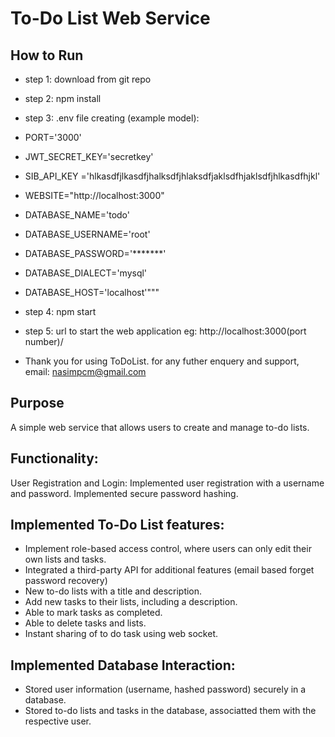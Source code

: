 # To-Do List Web Service
## How to Run
* step 1: download from git repo
* step 2: npm install
* step 3: .env file creating (example model):
* PORT='3000'
* JWT_SECRET_KEY='secretkey'
* SIB_API_KEY ='hlkasdfjlkasdfjhalksdfjhlaksdfjaklsdfhjaklsdfjhlkasdfhjkl'

* WEBSITE="http://localhost:3000"
* DATABASE_NAME='todo'
* DATABASE_USERNAME='root'
* DATABASE_PASSWORD='*******'
* DATABASE_DIALECT='mysql'
* DATABASE_HOST='localhost'"""

* step 4: npm start
* step 5: url to start the web application eg: http://localhost:3000(port number)/
* Thank you for using ToDoList. for any futher enquery and support, email: nasimpcm@gmail.com

## Purpose
A simple web service that allows users to create and manage to-do lists.
## Functionality:
User Registration and Login: Implemented user registration with a username and password. Implemented secure password hashing.
## Implemented To-Do List features:
* Implement role-based access control, where users can only edit their own lists and tasks.
* Integrated a third-party API for additional features (email based forget password recovery)
* New to-do lists with a title and description.
* Add new tasks to their lists, including a description.
* Able to mark tasks as completed.
* Able to delete tasks and lists.
* Instant sharing of to do task using web socket.
## Implemented Database Interaction:
* Stored user information (username, hashed password) securely in a database.
* Stored to-do lists and tasks in the database, associatted them with the respective user.

